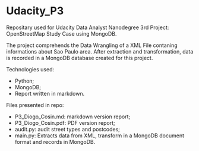 # Udacity_P3

Repositary used for Udacity Data Analyst Nanodegree 3rd Project: OpenStreetMap Study Case using MongoDB.

The project comprehends the Data Wrangling of a XML File contaning informations about Sao Paulo area. After extraction and transformation, data is recorded in a MongoDB database created for this project.

Technologies used:
* Python;
* MongoDB;
* Report written in markdown.

Files presented in repo:
* P3_Diogo_Cosin.md: markdown version report;
* P3_Diogo_Cosin.pdf: PDF version report;
* audit.py: audit street types and postcodes;
* main.py: Extracts data from XML, transform in a MongoDB document format and records in MongoDB.
